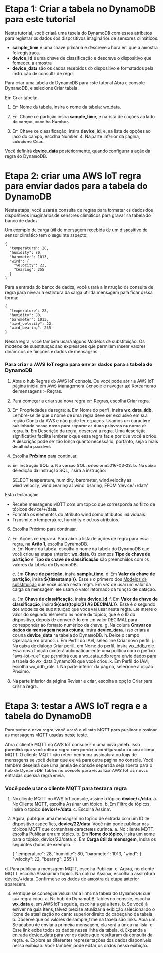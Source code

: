 
# Etapa 1: Criar a tabela no DynamoDB para este tutorial

Neste tutorial, você criará uma tabela do DynamoDB com esses atributos para registrar os dados dos dispositivos imaginários de sensores climáticos:

 - **sample_time** é uma chave primária e descreve a hora em que a amostra
   foi registrada.
  - **device_id** é uma chave de classificação e descreve o dispositivo que
   forneceu a amostra
  - **device_data** são os dados recebidos do dispositivo e formatados pela
   instrução de consulta de regra

Para criar uma tabela do DynamoDB para este tutorial
Abra o console DynamoDB, e selecione Criar tabela.

Em Criar tabela:

 1. Em Nome da tabela, insira o nome da tabela: wx_data.
    
   2. Em Chave de partição insira **sample_time**, e na lista de opções ao
    lado do campo, escolha Number.
    
   3. Em Chave de classificação, insira **device_id**, e, na lista de opções
    ao lado do campo, escolha Number.
    4. Na parte inferior da página, selecione Criar.

Você definirá **device_data** posteriormente, quando configurar a ação da regra do DynamoDB.

# Etapa 2: criar uma AWS IoT regra para enviar dados para a tabela do DynamoDB

Nesta etapa, você usará a consulta de regras para formatar os dados dos dispositivos imaginários de sensores climáticos para gravar na tabela do banco de dados.

Um exemplo de carga útil de mensagem recebida de um dispositivo de sensor climático tem o seguinte aspecto:

    {
      "temperature": 28,
      "humidity": 80,
      "barometer": 1013,
      "wind": {
        "velocity": 22,
        "bearing": 255
      }
    }

Para a entrada do banco de dados, você usará a instrução de consulta de regra para nivelar a estrutura da carga útil da mensagem para ficar dessa forma:

    {
      "temperature": 28,
      "humidity": 80,
      "barometer": 1013,
      "wind_velocity": 22,
      "wind_bearing": 255
    }

Nessa regra, você também usará alguns Modelos de substituição. Os modelos de substituição são expressões que permitem inserir valores dinâmicos de funções e dados de mensagens.

### Para criar a AWS IoT regra para enviar dados para a tabela do DynamoDB

 1. Abra o hub Regras do AWS IoT console. Ou você pode abrir a AWS IoT página inicial em AWS Management Console e navegar até Roteamento de mensagens > Regras.
 2. Para começar a criar sua nova regra em Regras, escolha Criar regra.
 3. Em Propriedades da regra:
 **a.** Em Nome do perfil, insira **wx_data_ddb**.
 Lembre-se de que o nome de uma regra deve ser exclusivo em sua região Conta da AWS e não pode ter espaços. Usamos um caractere sublinhado nesse nome para separar as duas palavras no nome da regra.
 **b.** Em Descrição da regra, descreva a regra.
 Uma descrição significativa facilita lembrar o que essa regra faz e por que você a criou. A descrição pode ser tão longa quanto necessário, portanto, seja o mais detalhista possível.

 4. Escolha **Próximo** para continuar.
 5. Em instrução SQL:
 a. Na versão SQL, selecione2016-03-23.
 b. Na caixa de edição da instrução SQL, insira a instrução:

    SELECT temperature, humidity, barometer, wind.velocity as wind_velocity, wind.bearing as wind_bearing, FROM 'device/+/data'

Esta declaração:

 - Recebe mensagens MQTT com um tópico que corresponda ao filtro de tópicos device/+/data.
 - Formata os elementos do atributo wind como atributos individuais.
 - Transmite o temperature, humidity e outros atributos.

 6. Escolha Próximo para continuar.
 7. Em Ações de regra:
	 a. Para abrir a lista de ações de regra para essa regra, na **Ação 1**, escolha DynamoDB.	 
     b. Em Nome da tabela, escolha o nome da tabela do DynamoDB que você criou na etapa anterior: **wx_data**. Os campos **Tipo de chave de partição** e **Tipo de chave de classificação** são preenchidos com os valores da tabela do DynamoDB.

    c. Em **Chave de partição**, insira **sample_time**.
    d. Em **Valor da chave de partição**, insira **${timestamp()}**.
    Esse é o primeiro dos [Modelos de substituição](https://docs.aws.amazon.com/pt_br/iot/latest/developerguide/iot-substitution-templates.html) que você usará nesta regra. Em vez de usar um valor da carga da mensagem, ele usará o valor retornado da função de datação.

    e. Em **Chave de classificação**, insira **device_id**.
    f. Em **Valor da chave de classificação**, insira **${cast(topic(2) AS DECIMAL)}**.
    Esse é o segundo dos Modelos de substituição que você vai usar nesta regra. Ele insere o valor do segundo elemento no nome do tópico, que é o ID do dispositivo, depois de convertê-lo em um valor DECIMAL para corresponder ao formato numérico da chave. 
    g. Na coluna **Gravar os dados da mensagem nesta coluna**, insira **device_data**. Isso criará a coluna **device_data** na tabela do DynamoDB.
    h. Deixe o campo Operação em branco.
    i. Em Perfil do IAM, selecione Criar novo perfil.
    j. Na caixa de diálogo Criar perfil, em Nome do perfil, insira wx_ddb_role. Essa nova função conterá automaticamente uma política com o prefixo "aws-iot-rule" que permitirá que a wx_data_ddb regra envie dados para a tabela do wx_data DynamoDB que você criou.
    k. Em Perfil do IAM, escolha wx_ddb_role.
    l. Na parte inferior da página, selecione a opção Próximo.

8. Na parte inferior da página Revisar e criar, escolha a opção Criar para criar a regra.

# Etapa 3: testar a AWS IoT regra e a tabela do DynamoDB

Para testar a nova regra, você usará o cliente MQTT para publicar e assinar as mensagens MQTT usadas neste teste.

Abra o cliente MQTT no AWS IoT console em uma nova janela. Isso permitirá que você edite a regra sem perder a configuração do seu cliente MQTT. O cliente MQTT não retém nenhuma assinatura ou logs de mensagens se você deixar que ele vá para outra página no console. Você também desejará que uma janela de console separada seja aberta para o hub do DynamoDB Tables no console para visualizar AWS IoT as novas entradas que sua regra envia.

### Você pode usar o cliente MQTT para testar a regra

 1. No cliente MQTT no AWS IoT console, assine o tópico **device/+/data**.
	 a. No Cliente MQTT, escolha Assinar um tópico.
	 b. Em Filtro de tópicos, insira o tópico **device/+/data**.
	 c. Escolha Assinar.
	 
 2. Agora, publique uma mensagem no tópico de entrada com um ID de dispositivo específico, **device/22/data**. Você não pode publicar nos tópicos MQTT que contenham caracteres curinga.
    a. No cliente MQTT, escolha Publicar em um tópico.
    b. Em **Nome do tópico**, insira um nome para o tópico, device/22/data.
    c. Em **Carga útil da mensagem**, insira os seguintes dados de exemplo.


    {
      "temperature": 28,
      "humidity": 80,
      "barometer": 1013,
      "wind": {
        "velocity": 22,
        "bearing": 255
      }
    }

   d. Para publicar a mensagem MQTT, escolha Publicar.
   e. Agora, no cliente MQTT, escolha Assinar um tópico. Na coluna Assinar, escolha a assinatura device/+/data. Confirme se os dados de amostra da etapa anterior aparecem.

 3. Verifique se consegue visualizar a linha na tabela do DynamoDB que sua regra criou.
	 a. No hub do DynamoDB Tables no console, escolha **wx_data** e, em AWS IoT seguida, escolha a guia Itens.
	 b. Se você já estiver na guia Itens, talvez precise atualizar a exibição selecionando o ícone de atualização no canto superior direito do cabeçalho da tabela.
	 b. Observe que os valores de sample_time na tabela são links. Abra um. Se acabou de enviar a primeira mensagem, ela será a única na lista.
	 c. Esse link exibe todos os dados nessa linha da tabela.
	 d. Expanda a entrada device_data para ver os dados que resultaram da consulta da regra.
	 e. Explore as diferentes representações dos dados disponíveis nessa exibição. Você também pode editar os dados nessa exibição.

